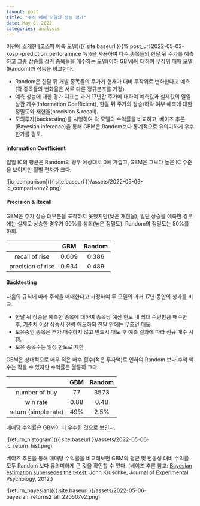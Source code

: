 ```yaml
---
layout: post
title: "주식 매매 모델의 성능 평가"
date: May 6, 2022
categories: analysis
---
```


이전에 소개한 [코스피 예측 모델]({{ site.baseurl }}{% post_url 2022-05-03-kospi-prediction_perforamnce %})을 사용하여 다수 종목들의 한달 뒤 주가를 예측하고 그중 상승률 상위 종목들을 매수하는 모델(이하 GBM)에 대하여 무작위 매매 모델(Random)과 성능을 비교한다.
- Random은 한달 뒤 개별 종목들의 주가가 현재가 대비 무작위로 변화한다고 예측 (각 종목들의 변화율은 서로 다른 정규분포를 가정).
- 예측 성능에 대한 평가 지표는 과거 17년간 주가에 대하여 예측값과 실제값의 일일 상관 계수(Information Coefficient), 한달 뒤 주가의 상승/하락 여부 예측에 대한 정밀도와 재현율(precision & recall).
- 모의투자(backtesting)를 시행하여 각 모델의 수익률을 비교하고, 베이즈 추론(Bayesian inference)을 통해 GBM은 Random보다 통계적으로 유의미하게 우수한가를 검토.

#### Information Coefficient
일일 IC의 평균은 Random의 경우 예상대로 0에 가깝고, GBM은 그보다 높은 IC 수준을 보이지만 월별 편차가 크다.

![ic_comparison]({{ site.baseurl }}/assets/2022-05-06-ic_comparisonv2.png)

#### Precision & Recall
GBM은 주가 상승 대부분을 포착하지 못했지만(낮은 재현율), 일단 상승을 예측한 경우에는 실제로 상승한 경우가 90%를 상회(높은 정밀도). Random의 정밀도는 50%를 하회.

| | GBM | Random |
| :-: | :-: | :-: |
| recall of rise | 0.009 | 0.386 |
| precision of rise | 0.934 | 0.489 |

#### Backtesting
다음의 규칙에 따라 주식을 매매한다고 가정하여 두 모델의 과거 17년 동안의 성과를 비교.
- 한달 뒤 상승을 예측한 종목에 대하여 종목당 예산 한도 내 최대 수량만큼 매수한 후, 기준치 이상 상승시 전량 매도하되 한달 안에는 무조건 매도.
- 보유중인 종목은 추가 매수하지 않고 반드시 매도 후 예측 결과에 따라 신규 매수 시행.
- 보유 종목수는 일정 한도로 제한

GBM은 상대적으로 매우 적은 매수 횟수(적은 투자액)로 인하여 Random 보다 수익 액수는 작을 수 있지만 수익률은 월등히 크다.

| | GBM | Random |
| :-: | :-: | :-: |
| number of buy | 77 | 3573 |
| win rate | 0.88 | 0.48 |
| return (simple rate) | 49% | 2.5% |

매매당 수익률은 GBM이 더 우수한 것으로 보인다.

![return_histogram]({{ site.baseurl }}/assets/2022-05-06-ic_return_hist.png)

베이즈 추론을 통해 매매당 수익률을 비교해보면 GBM의 평균 및 변동성 대비 수익률 모두 Random 보다 유의미하게 큰 것을 확인할 수 있다. (베이즈 추론 참고: [Bayesian estimation supersedes the t-test], John Kruschke, Journal of Experimental Psychology, 2012.)

![return_bayesian]({{ site.baseurl }}/assets/2022-05-06-bayesian_returns2_all_220507v2.png)

[Bayesian estimation supersedes the t-test]: https://psycnet.apa.org/record/2012-18082-001 "Bayesian estimation supersedes the t-test"



